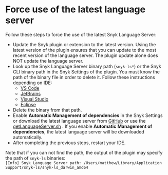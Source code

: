 # Force use of the latest language server

Follow these steps to force the use of the latest Snyk Language Server:

* Update the Snyk plugin or extension to the latest version. Using the latest version of the plugin ensures that you can update to the most recent version of the language server. The plugin update alone does NOT update the language server.
* Look up the Snyk Language Server binary path (`snyk-ls*`) or the Snyk CLI binary path in the Snyk Settings of the plugin. You must know the path of the binary file in order to delete it. Follow these instructions depending on IDE:
  * [VS Code](../visual-studio-code-extension/visual-studio-code-extension-configuration.md)
  * [JetBrains](../jetbrains-plugins/configuration-environment-variables-and-proxy-for-the-jetbrains-plugins.md)
  * [Visual Studio](../visual-studio-extension/visual-studio-extension-configuration.md)
  * [Eclipse](../eclipse-plugin/configuration-of-the-eclipse-plugin.md)
* Delete the binary from that path.
* Enable **Automatic Management of dependencies** in the Snyk Settings or download the latest language server from [GitHub](https://github.com/snyk/snyk-ls) or use the [getLanguageServer.sh](https://github.com/snyk/snyk-ls/blob/main/getLanguageServer.sh) . If you enable **Automatic** **Management of dependencies**, the latest language server will be downloaded automatically.
* After completing the previous steps, restart your IDE.

&#x20;Note that if you can not find the path, the output of the plugin may specify the path of `snyk-ls` binaries:\
`[Info] Snyk Language Server path: /Users/matthew/Library/Application Support/snyk-ls/snyk-ls_darwin_amd64`
